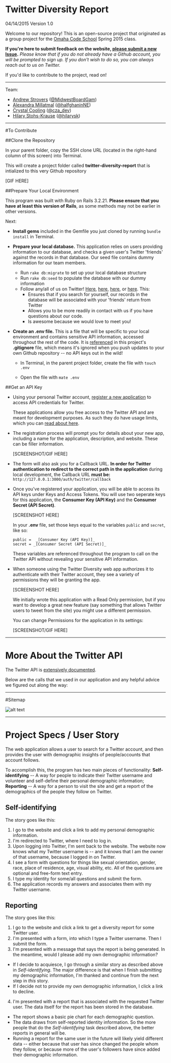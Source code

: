 # Twitter Diversity Report

04/14/2015
Version 1.0

Welcome to our repository! This is an open-source project that originated as a group project for the  [Omaha Code School](http://www.omahacodeschool.com) Spring 2015 class.

**If you're here to submit feedback on the website, [please submit a new Issue](https://github.com/omahacodeschool/twitter-diversity-report/issues).** _Please know that if you do not already have a Github account, you will be prompted to sign up. If you don't wish to do so, you can always reach out to us on Twitter._

If you'd like to contribute to the project, read on!

---

Team:

- [Andrew Strovers](http://github.com/ADStrovers) ([@MidwestBoardGam](http://twitter.com/midwestboardgam))
- [Alexandra Millatmal](http://github.com/halfghaninne) ([@halfghaninNE](http://twitter.com/halfghaninne))
- [Crystal Cooling](http://github.com/coolingcza) ([@cza_dev](http://twitter.com/cza_dev))
- [Hilary Stohs-Krause](http://github.com/hilarysk) ([@hilarysk](http://twitter.com/hilarysk))

---

#To Contribute

##Clone the Repository

In your parent folder, copy the SSH clone URL (located in the right-hand column of this screen) into Terminal.

This will create a project folder called **twitter-diversity-report** that is intialized to this very Github repository

[GIF HERE]

##Prepare Your Local Environment

This program was built with Ruby on Rails 3.2.21. **Please ensure that you have at least this version of Rails**, as some methods may not be earlier in other versions.

Next:

* **Install gems** included in the Gemfile you just cloned by running `bundle install` in Terminal.

* **Prepare your local database.** This application relies on users providing information to our database, and checks a given user's Twitter 'friends' against the records in that database. Our seed file contains dummy information for our team members. 
  * Run `rake db:migrate` to set up your local database structure
  * Run `rake db:seed` to populate the database with our dummy information
  * Follow any/all of us on Twitter! [Here](http://twitter.com/midwestboardgam), [here](http://twitter.com/halfghaninne), [here](http://twitter.com/cza_dev), or [here](http://twitter.com/hilarysk). This:
    * Ensures that if you search for yourself, our records in the database will be associated with your 'friends' return from Twitter
	* Allows you to be more readily in contact with us if you have questions about our code.
	* Is awesome because we would love to meet you!

* **Create an .env file.** This is a file that will be specific to your local environment and contains sensitive API information, accessed throughout the rest of the code. It is [referenced](https://github.com/omahacodeschool/twitter-diversity-report/blob/master/.gitignore#L18) in this project's **.gitignore** file, which means it's ignored when you push updates to your own Github repository -- no API keys out in the wild!

  * In Terminal, in the parent project folder, create the file with `touch .env`

  * Open the file with `mate .env` 


##Get an API Key

* Using your personal Twitter account, [register a new application](https://apps.twitter.com/app/new) to access API credentials for Twitter.
	
	These applications allow you free access to the Twitter API and are meant for development purposes. As such they do have usage limits, which you can [read about here](https://dev.twitter.com/rest/public/rate-limiting).

* The registration process will prompt you for details about your new app, including a name for the application, description, and website. These can be filler information.

	[SCREENSHOT/GIF HERE]

* The form will also ask you for a Callback URL. **In order for Twitter authentication to redirect to the correct path in the application** during local development, the Callback URL **must be:** `http://127.0.0.1:3000/auth/twitter/callback` 

* Once you've registered your application, you will be able to access its API keys under Keys and Access Tokens. You will use two seperate keys for this application, the **Consumer Key (API Key)** and the **Consumer Secret (API Secret)**.
	
	[SCREENSHOT HERE]
	
	In your **.env** file, set those keys equal to the variables `public` and `secret`, like so:

	```
	public =  _[Consumer Key (API Key)]_
	secret = _[Consumer Secret (API Secret)]_
	```
	
	These variables are referenced throughout the program to call on the Twitter API without revealing your sensitive API information.

* When someone using the Twitter Diversity web app authorizes it to authenticate with their Twitter account, they see a variety of permissions they will be granting the app. 
	
	[SCREENSHOT HERE]
	
	We initially wrote this application with a Read Only permission, but if you want to develop a great new feature (say something that allows Twitter users to tweet from the site) you might use a different permission.
	
	You can change Permissions for the application in its settings:
	
	[SCREENSHOT/GIF HERE]


---

# More About the Twitter API

The Twitter API is [extensively documented](https://dev.twitter.com/rest/public). 

Below are the calls that we used in our application and any helpful advice we figured out along the way:



---

#Sitemap

![alt text](http://i.imgur.com/8bzl2of.jpg "sitemap")

---

# Project Specs / User Story
The web application allows a user to search for a Twitter account, and then provides the user with demographic insights of people/accounts that account follows. 

To accomplish this, the program has two main pieces of functionality: **Self-identifying** -- A way for people to indicate their Twitter username and volunteer and self-define their personal demographic information; **Reporting** -- A way for a person to visit the site and get a report of the demographics of the people they follow on Twitter.

## Self-identifying

The story goes like this:

1. I go to the website and click a link to add my personal demographic information.
2. I'm redirected to Twitter, where I need to log in.
3. Upon logging into Twitter, I'm sent back to the website. The website now knows what my Twitter username is -- and it knows that I am the owner of that username, because I logged in on Twitter.
4. I see a form with questions for things like sexual orientation, gender, race, place of residence, age, visual ability, etc. All of the questions are optional and free-form text entry.
5. I type my identity for some/all questions and submit the form.
6. The application records my answers and associates them with my Twitter username.

##  Reporting

The story goes like this:

1. I go to the website and click a link to get a diversity report for some Twitter user.
2. I'm presented with a form, into which I type a Twitter username. Then I submit the form.
3. I'm presented with a message that says the report is being generated. In the meantime, would I please add my own demographic information?
  - If I decide to acquiesce, I go through a similar story as described above in _Self-identifying_. The major difference is that when I finish submitting my demographic information, I'm thanked and continue from the next step in _this_ story.
  - If I decide not to provide my own demographic information, I click a link to decline.
4. I'm presented with a report that is associated with the requested Twitter user. The data itself for the report has been stored in the database.
  - The report shows a basic pie chart for each demographic question.
  - The data draws from self-reported identity information. So the more people that do the _Self-identifying_ task described above, the better reports in general will be.
  - Running a report for the same user in the future will likely yield different data -- either because that user has since changed the people whom they follow, or because more of the user's followers have since added their demographic information.
